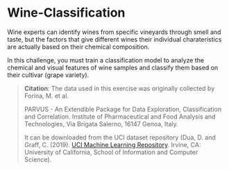 # Wine-Classification

Wine experts can identify wines from specific vineyards through smell and taste, but the factors that give different wines their individual charateristics are actually based on their chemical composition.

In this challenge, you must train a classification model to analyze the chemical and visual features of wine samples and classify them based on their cultivar (grape variety).

> **Citation**: The data used in this exercise was originally collected by Forina, M. et al.
>
> PARVUS - An Extendible Package for Data Exploration, Classification and Correlation.
Institute of Pharmaceutical and Food Analysis and Technologies, Via Brigata Salerno,
16147 Genoa, Italy.
>
> It can be downloaded from the UCI dataset repository (Dua, D. and Graff, C. (2019). [UCI Machine Learning Repository]([http://archive.ics.uci.edu/ml). Irvine, CA: University of California, School of Information and Computer Science). 
